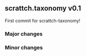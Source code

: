 ## scrattch.taxonomy v0.1

First commit for scrattch-taxonomy!

### Major changes

### Minor changes

